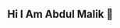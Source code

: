 ## Hi I Am Abdul Malik 👋

<!--
**MalikTheCoder1/MalikTheCoder1** is a ✨ _special_ ✨ repository because its `README.md` (this file) appears on your GitHub profile.

Here are some ideas to get you started:

- 🔭 I’m currently working on reactive native project...
- 🌱 I’m currently learning native  ...
- 👯 I’m looking to collaborate on ...
- 🤔 I’m looking for help with CS department...
- 💬 Ask me about Coding ...
- 📫 How to reach me: abdulmalikbhullar360@gmail.com...
- 😄 Pronouns: ...
- ⚡ Fun fact: ...
-->
